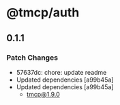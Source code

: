 # @tmcp/auth

## 0.1.1

### Patch Changes

- 57637dc: chore: update readme
- Updated dependencies [a99b45a]
- Updated dependencies [a99b45a]
    - tmcp@1.9.0
